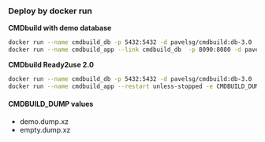 ### Deploy by docker run
**CMDbuild with demo database**  
```bash
docker run --name cmdbuild_db -p 5432:5432 -d pavelsg/cmdbuild:db-3.0
docker run --name cmdbuild_app --link cmdbuild_db  -p 8090:8080 -d pavelsg/cmdbuild:app-3.2.1
```

**CMDbuild Ready2use 2.0**  
```bash  
docker run --name cmdbuild_db -p 5432:5432 -d pavelsg/cmdbuild:db-3.0
docker run --name cmdbuild_app --restart unless-stopped -e CMDBUILD_DUMP="ready2use_demo.dump.xz" --link cmdbuild_db  -p 8090:8080 -d pavelsg/cmdbuild:r2u-2.0-3.2.1
```  

#### CMDBUILD_DUMP values
* demo.dump.xz
* empty.dump.xz
